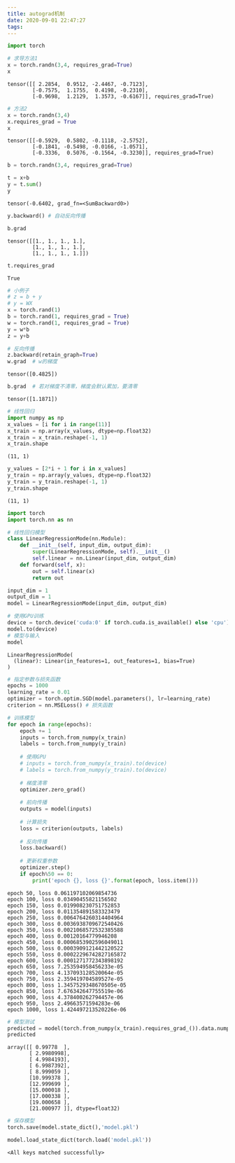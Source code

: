 ```yaml
---
title: autograd机制
date: 2020-09-01 22:47:27
tags:
---
```




```python
import torch
```


```python
# 求导方法1
x = torch.randn(3,4, requires_grad=True)
x
```




    tensor([[ 2.2854,  0.9512, -2.4467, -0.7123],
            [-0.7575,  1.1755,  0.4198, -0.2310],
            [-0.9698,  1.2129,  1.3573, -0.6167]], requires_grad=True)




```python
# 方法2
x = torch.randn(3,4)
x.requires_grad = True
x
```




    tensor([[-0.5929,  0.5802, -0.1118, -2.5752],
            [-0.1841, -0.5498, -0.0166, -1.0571],
            [-0.3336,  0.5076, -0.1564, -0.3230]], requires_grad=True)




```python
b = torch.randn(3,4, requires_grad=True)
```


```python
t = x+b
y = t.sum()
y
```




    tensor(-0.6402, grad_fn=<SumBackward0>)




```python
y.backward() # 自动反向传播
```


```python
b.grad
```




    tensor([[1., 1., 1., 1.],
            [1., 1., 1., 1.],
            [1., 1., 1., 1.]])




```python
t.requires_grad
```




    True




```python
# 小例子
# z = b + y 
# y = WX
x = torch.rand(1)
b = torch.rand(1, requires_grad = True)
w = torch.rand(1, requires_grad = True)
y = w*b
z = y+b
```


```python
# 反向传播
z.backward(retain_graph=True)
w.grad  # w的梯度
```




    tensor([0.4825])




```python
b.grad  # 若对梯度不清零，梯度会默认累加，要清零
```




    tensor([1.1871])




```python
# 线性回归
import numpy as np
x_values = [i for i in range(11)]
x_train = np.array(x_values, dtype=np.float32)
x_train = x_train.reshape(-1, 1)
x_train.shape
```




    (11, 1)




```python
y_values = [2*i + 1 for i in x_values]
y_train = np.array(y_values, dtype=np.float32)
y_train = y_train.reshape(-1, 1)
y_train.shape
```




    (11, 1)




```python
import torch
import torch.nn as nn
```


```python
# 线性回归模型
class LinearRegressionMode(nn.Module):
    def __init__(self, input_dim, output_dim):
        super(LinearRegressionMode, self).__init__()
        self.linear = nn.Linear(input_dim, output_dim)
    def forward(self, x):
        out = self.linear(x)
        return out
```


```python
input_dim = 1
output_dim = 1
model = LinearRegressionMode(input_dim, output_dim)

# 使用GPU训练
device = torch.device('cuda:0' if torch.cuda.is_available() else 'cpu')
model.to(device)
# 模型与输入
model
```




    LinearRegressionMode(
      (linear): Linear(in_features=1, out_features=1, bias=True)
    )




```python
# 指定参数与损失函数
epochs = 1000
learning_rate = 0.01
optimizer = torch.optim.SGD(model.parameters(), lr=learning_rate)
criterion = nn.MSELoss() # 损失函数
```


```python
# 训练模型
for epoch in range(epochs):
    epoch += 1
    inputs = torch.from_numpy(x_train)
    labels = torch.from_numpy(y_train)
    
    # 使用GPU
    # inputs = torch.from_numpy(x_train).to(device)
    # labels = torch.from_numpy(y_train).to(device)
    
    # 梯度清零
    optimizer.zero_grad()
    
    # 前向传播
    outputs = model(inputs)
    
    # 计算损失
    loss = criterion(outputs, labels)
    
    # 反向传播
    loss.backward()
    
    # 更新权重参数
    optimizer.step()
    if epoch%50 == 0:
        print('epoch {}, loss {}'.format(epoch, loss.item()))
```

    epoch 50, loss 0.061197102069854736
    epoch 100, loss 0.03490455821156502
    epoch 150, loss 0.019908230751752853
    epoch 200, loss 0.011354891583323479
    epoch 250, loss 0.0064764260314404964
    epoch 300, loss 0.0036938709672540426
    epoch 350, loss 0.0021068572532385588
    epoch 400, loss 0.00120164779946208
    epoch 450, loss 0.0006853902596049011
    epoch 500, loss 0.0003909121442120522
    epoch 550, loss 0.00022296742827165872
    epoch 600, loss 0.0001271772343898192
    epoch 650, loss 7.253594958456233e-05
    epoch 700, loss 4.137093128520064e-05
    epoch 750, loss 2.359419704589527e-05
    epoch 800, loss 1.3457529348670505e-05
    epoch 850, loss 7.676342647755519e-06
    epoch 900, loss 4.378400262794457e-06
    epoch 950, loss 2.49663571594283e-06
    epoch 1000, loss 1.424497213520226e-06



```python
# 模型测试
predicted = model(torch.from_numpy(x_train).requires_grad_()).data.numpy()
predicted
```




    array([[ 0.99778  ],
           [ 2.9980998],
           [ 4.9984193],
           [ 6.9987392],
           [ 8.999059 ],
           [10.999378 ],
           [12.999699 ],
           [15.000018 ],
           [17.000338 ],
           [19.000658 ],
           [21.000977 ]], dtype=float32)




```python
# 保存模型
torch.save(model.state_dict(),'model.pkl')
```


```python
model.load_state_dict(torch.load('model.pkl'))
```




    <All keys matched successfully>




```python

```